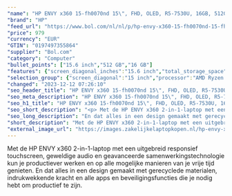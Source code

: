 ```yaml
---
"name": "HP ENVY x360 15-fh0070nd 15\", FHD, OLED, R5-7530U, 16GB, 512GB, W11"
"brand": "HP"
"feed_url": "https://www.bol.com/nl/nl/p/hp-envy-x360-15-fh0070nd-15-fhd-oled-r5-7530u-16gb-512gb-w11/9300000150570696"
"price": 979
"currency": "EUR"
"GTIN": "0197497355864"
"supplier": "Bol.com"
"category": "Computer"
"bullet_points": ["15.6 inch","512 GB","16 GB"]
"features": {"screen_diagonal_inches":"15.6 inch","total_storage_space":"512 GB","memory_size":"16 GB"}
"selection_group": {"screen_diagonal":"15 inch","processor":"AMD Ryzen 5","changed_price_past_3_days":false,"product_family":"Envy"}
"changed": "2023-12-12 07:26:10"
"seo_header_title": "HP ENVY x360 15-fh0070nd 15\", FHD, OLED, R5-7530U, 16GB, 512GB, W11"
"seo_meta_description": "HP ENVY x360 15-fh0070nd 15\", FHD, OLED, R5-7530U, 16GB, 512GB, W11"
"seo_h1_title": "HP ENVY x360 15-fh0070nd 15\", FHD, OLED, R5-7530U, 16GB, 512GB, W11"
"seo_short_description": "<p> Met de HP ENVY x360 2-in-1-laptop met een uitgebreid responsief touchscreen, geweldige audio en geavanceerde samenwerkingstechnologie kun je productiever werken en op alle mogelijke manieren van je vrije tijd genieten."
"seo_long_description": "En dat alles in een design gemaakt met gerecyclede materialen, indrukwekkende kracht en alle apps en beveiligingsfuncties die je nodig hebt om productief te zijn. </p>"
"short_description": "Met de HP ENVY x360 2-in-1-laptop met een uitgebreid responsief touchscreen, geweldige audio en geavanceerde samenwerkingstechnologie kun je productiever werken en op alle mogelijke manieren van je vrije tijd genieten. En dat alles in een design gemaakt met gerecyclede materialen, indrukwekkende kracht en alle apps en beveiligingsfuncties die je nodig hebt om productief te zijn."
"external_image_url": "https://images.zakelijkelaptopkopen.nl/hp-envy-x360-15-fh0070nd-15-fhd-oled-r5-7530u-16gb-512gb-w11.webp"
---
```


<p> Met de HP ENVY x360 2-in-1-laptop met een uitgebreid responsief touchscreen, geweldige audio en geavanceerde samenwerkingstechnologie kun je productiever werken en op alle mogelijke manieren van je vrije tijd genieten. En dat alles in een design gemaakt met gerecyclede materialen, indrukwekkende kracht en alle apps en beveiligingsfuncties die je nodig hebt om productief te zijn. </p>
